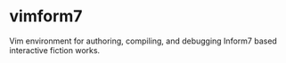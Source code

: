 # vimform7
Vim environment for authoring, compiling, and debugging Inform7 based interactive fiction works.
